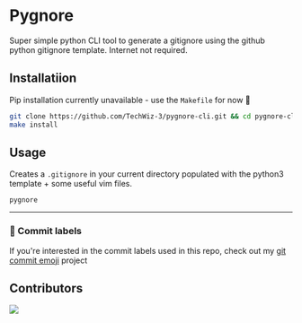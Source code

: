 # Pygnore

Super simple python CLI tool to generate a gitignore using the github python gitignore template. Internet not required.

## Installatiion


Pip installation currently unavailable - use the `Makefile` for now :pray:

```sh
git clone https://github.com/TechWiz-3/pygnore-cli.git && cd pygnore-cli
make install
```

## Usage

Creates a `.gitignore` in your current directory populated with the python3 template + some useful vim files.

```
pygnore
```

---
### 🎉 Commit labels
If you're interested in the commit labels used in this repo, check out my [git commit emoji](https://github.com/TechWiz-3/git-commit-emojis) project

## Contributors
<a href="https://github.com/abel-otegbola/clock-app/graphs/contributors">
  <img src="https://contrib.rocks/image?repo=abel-otegbola/clock-app" />
</a> 
